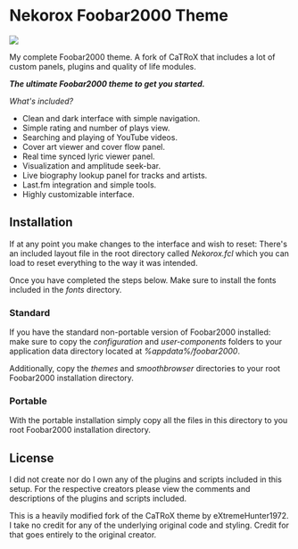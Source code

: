 
# Nekorox Foobar2000 Theme #

![](https://github.com/catlinman/foobar2000/blob/master/preview.png)

My complete Foobar2000 theme. A fork of CaTRoX that includes a lot of custom
panels, plugins and quality of life modules.

_**The ultimate Foobar2000 theme to get you started.**_

*What's included?*

- Clean and dark interface with simple navigation.
- Simple rating and number of plays view.
- Searching and playing of YouTube videos.
- Cover art viewer and cover flow panel.
- Real time synced lyric viewer panel.
- Visualization and amplitude seek-bar.
- Live biography lookup panel for tracks and artists.
- Last.fm integration and simple tools.
- Highly customizable interface.

## Installation ##

If at any point you make changes to the interface and wish to reset: There's
an included layout file in the root directory called *Nekorox.fcl* which you
can load to reset everything to the way it was intended.

Once you have completed the steps below. Make sure to install the fonts
included in the *fonts* directory.

### Standard ###

If you have the standard non-portable version of Foobar2000 installed: make
sure to copy the *configuration* and *user-components* folders to your
application data directory located at *%appdata%/foobar2000*.

Additionally, copy the *themes* and *smoothbrowser* directories to your root
Foobar2000 installation directory.

### Portable ###

With the portable installation simply copy all the files in this directory to
you root Foobar2000 installation directory.

## License ##

I did not create nor do I own any of the plugins and scripts included in this
setup. For the respective creators please view the comments and descriptions of
the plugins and scripts included.

This is a heavily modified fork of the CaTRoX theme by eXtremeHunter1972. I
take no credit for any of the underlying original code and styling. Credit for
that goes entirely to the original creator.
